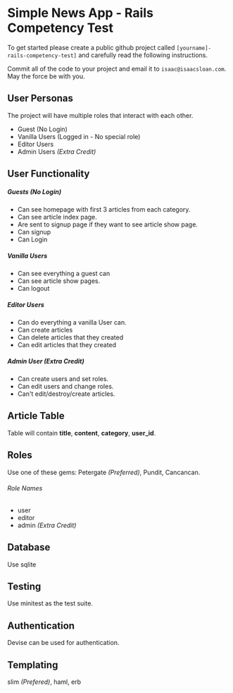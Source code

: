 # Simple News App - Rails Competency Test
To get started please create a public github project called `[yourname]-rails-competency-test]` and carefully read the following instructions.

Commit all of the code to your project and email it to `isaac@isaacsloan.com`. May the force be with you.

## User Personas
The project will have multiple roles that interact with each other.
* Guest (No Login)
* Vanilla Users (Logged in - No special role)
* Editor Users
* Admin Users *(Extra Credit)*

## User Functionality
##### Guests (No Login)
* Can see homepage with first 3 articles from each category.
* Can see article index page.
* Are sent to signup page if they want to see article show page.
* Can signup
* Can Login

##### Vanilla Users
* Can see everything a guest can
* Can see article show pages. 
* Can logout

##### Editor Users
* Can do everything a vanilla User can.
* Can create articles
* Can delete articles that they created
* Can edit articles that they created

##### Admin User *(Extra Credit)*
* Can create users and set roles.
* Can edit users and change roles.
* Can't edit/destroy/create articles.

## Article Table
Table will contain **title**, **content**, **category**, **user_id**.

## Roles
Use one of these gems: Petergate *(Preferred)*, Pundit, Cancancan.
###### Role Names
* user
* editor
* admin *(Extra Credit)*

## Database
Use sqlite

## Testing
Use minitest as the test suite. 

## Authentication
Devise can be used for authentication.

## Templating
slim *(Prefered)*, haml, erb
